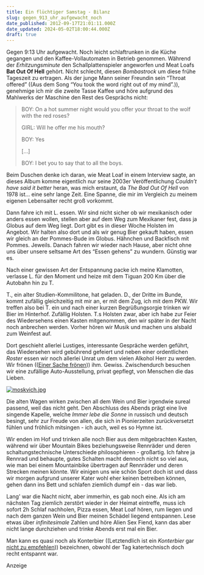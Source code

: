 ```yaml
---
title: Ein flüchtiger Samstag - Bilanz
slug: gegen_913_uhr_aufgewacht_noch
date_published: 2012-09-17T21:01:11.000Z
date_updated: 2024-05-02T18:00:44.000Z
draft: true
---
```


Gegen 9:13 Uhr aufgewacht. Noch leicht schlaftrunken in die Küche gegangen und den Kaffee-Vollautomaten in Betrieb genommen. Während der *Erhitzungsminute* den Schallplattenspieler angeworfen und Meat Loafs **Bat Out Of Hell** gehört. Nicht schlecht, diesen *Bombastrock* um diese frühe Tageszeit zu ertragen. Als der junge Mann seiner Freundin sein “Throat offered” ((Aus dem Song “You took the word right out of my mind”.)), genehmige ich mir die zweite Tasse Kaffee und höre aufgrund des Mahlwerks der Maschine den Rest des Gesprächs nicht:

> BOY: On a hot summer night would you offer your throat to the wolf with the red roses?
> 
> GIRL: Will he offer me his mouth?
> 
> BOY: Yes
> 
> […]
> 
> BOY: I bet you to say that to all the boys.

Beim Duschen denke ich daran, wie Meat Loaf in einem Interview sagte, an dieses Album komme eigentlich nur seine 2003er Veröffentlichung *Couldn’t have said it better* heran, was mich erstaunt, da *The Bad Out Of Hell* von 1978 ist… eine sehr lange Zeit. Eine Spanne, die mir im Vergleich zu meinem eigenen Lebensalter recht groß vorkommt.

Dann fahre ich mit L. essen. Wir sind nicht sicher ob wir mexikanisch oder anders essen wollen, stellen aber auf dem Weg zum Mexikaner fest, dass ja Globus auf dem Weg liegt. Dort gibt es in dieser Woche Holsten im Angebot. Wir halten also dort und als wir genug Bier gekauft haben, essen wir gleich an der Pommes-Bude im Globus. Hähnchen und Backfisch mit Pommes. Jeweils. Danach fahren wir wieder nach Hause, aber nicht ohne uns über unsere seltsame Art des “Essen gehens” zu wundern. Günstig war es. 

Nach einer gewissen Art der Entspannung packe ich meine Klamotten, verlasse L. für den Moment und heize mit dem Tiguan 200 Km über die Autobahn hin zu T. 

T., ein alter Studien-Kommilitone, hat geladen. D., der Dritte im Bunde, kommt zufällig gleichzeitig mit mir an, er mit dem Zug, ich mit dem PKW. Wir treffen also bei T. ein und nach einer kurzen Begrüßungsorgie trinken wir Bier im Hinterhof. Zufällig Holsten. T.s Holsten zwar, aber ich habe zur Feier des Wiedersehens einen Kasten mitgenommen, den wir später in der Nacht noch anbrechen werden. Vorher hören wir Musik und machen uns alsbald zum Weinfest auf.

Dort geschieht allerlei Lustiges, interessante Gespräche werden geführt, das Wiedersehen wird gebührend gefeiert und neben einer ordentlichen *Roster* essen wir noch allerlei Unrat um dem vielen Alkohol Herr zu werden. Wir frönen (([Einer Sache frönen](http://www.belleslettres.eu/artikel/einer-sache-fronen.php))) ihm. Gewiss. Zwischendurch besuchen wir eine zufällige Auto-Ausstellung, privat gepflegt, von Menschen die das Lieben.

[![moskvich.jpg](__GHOST_URL__/Krafft-Prinzmetal/skalen/assets_c/2012/09/moskvich-thumb-580x580-181.jpg)](__GHOST_URL__/Krafft-Prinzmetal/skalen/2012/09/17/moskvich.jpg)

Die alten Wagen wirken zwischen all dem Wein und Bier irgendwie sureal passend, weil das nicht geht. Den Abschluss des Abends prägt eine live singende Kapelle, welche *Immer lebe die Sonne* in russisch und deutsch besingt, sehr zur Freude von allen, die sich in Pionierzeiten zurückversetzt fühlen und fröhlich mitsingen - ich auch, weil es so Hymne ist.

Wir enden im Hof und trinken alle noch Bier aus dem mitgebrachten Kasten, während wir über  Mountain Bikes beziehungsweise Rennräder und deren schaltungstechnische Unterschiede philosophieren - großartig. Ich fahre ja Rennrad und behaupte, gutes Schalten macht dennoch nicht so viel aus, wie man bei einem Mountainbike übertragen auf Rennräder und deren Strecken meinen könnte. Wir einigen uns wie schön Sport doch ist und dass wir morgen aufgrund unserer Kater wohl eher keinen betreiben können, gehen dann ins Bett und schlafen ziemlich dumpf ein - das war lieb.

Lang' war die Nacht nicht, aber immerhin, es gab noch eine.
Als ich am nächsten Tag ziemlich zerstört wieder in der Heimat eintreffe, muss ich sofort 2h Schlaf nachholen, Pizza essen, Meat Loaf hören, rum liegen und nach dem ganzen Wein und Bier meinen Schädel liegend entspannen. Lese etwas über *infinitesimale* Zahlen und höre Alien Sex Fiend, kann das aber nicht lange durchziehen und trinke Abends erst mal ein Bier.

Man kann es quasi noch als Konterbier ((Letztendlich ist ein *Konterbier* gar [nicht zu empfehlen](http://www.fragenohneantwort.de/fragen/321/konterbier/))) bezeichnen, obwohl der Tag katertechnisch doch recht entspannt war.

Anzeige
<!--
google_ad_client = "ca-pub-2423874063542870";
/* mt_breit_seite */
google_ad_slot = "1283354947";
google_ad_width = 300;
google_ad_height = 250;
//-->
